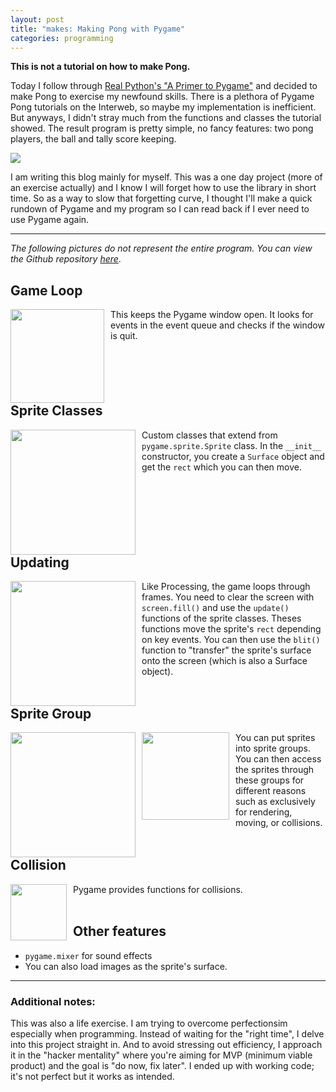```yaml
---
layout: post
title: "makes: Making Pong with Pygame"
categories: programming
---
```


**This is not a tutorial on how to make Pong.**

Today I follow through [Real Python's "A Primer to Pygame"](https://realpython.com/pygame-a-primer/) and decided to make Pong to exercise my newfound skills. There is a plethora of Pygame Pong tutorials on the Interweb, so maybe my implementation is inefficient. But anyways, I didn't stray much from the functions and classes the tutorial showed. The result program is pretty simple, no fancy features: two pong players, the ball and tally score keeping.

![](https://i.imgur.com/QdbACZv.png)

I am writing this blog mainly for myself. This was a one day project (more of an exercise actually) and I know I will forget how to use the library in short time. So as a way to slow that forgetting curve, I thought I'll make a quick rundown of Pygame and my program so I can read back if I ever need to use Pygame again.

---

*The following pictures do not represent the entire program. You can view the Github repository [here](https://github.com/brainuser5705/py-game-pong)*.

## Game Loop
<div style="float: left;">
<img src="https://i.imgur.com/aSGL5Qn.png" height="150px" style="float: left; margin-right: 10px">
This keeps the Pygame window open. It looks for events in the event queue and checks if the window is quit.
</div>

## Sprite Classes
<div style="float: left;">
<img src="https://i.imgur.com/FHWnE1C.png" height="200px" style="float: left; margin-right: 10px">
Custom classes that extend from <code>pygame.sprite.Sprite</code> class. In the <code>__init__</code> constructor, you create a <code>Surface</code> object and get the <code>rect</code> which you can then move.
</div>

## Updating
<div style="float: left;">
<img src="https://i.imgur.com/nMHXQlB.png" height="200px" style="float: left; margin-right: 10px">
Like Processing, the game loops through frames. You need to clear the screen with <code>screen.fill()</code> and use the <code>update()</code> functions of the sprite classes. Theses functions move the sprite's <code>rect</code> depending on key events. You can then use the <code>blit()</code> function to "transfer" the sprite's surface onto the screen (which is also a Surface object).
</div>


## Sprite Group
<div style="float: left;">
<img src="https://i.imgur.com/eOoEk0S.png" height="200px" style="float: left; margin-right: 10px">
<img src="https://i.imgur.com/7s9EnBs.png" height="140px" style="float: left; margin-right: 10px">
You can put sprites into sprite groups. You can then access the sprites through these groups for different reasons such as exclusively for rendering, moving, or collisions.
</div>
 

## Collision
<div style="clear: right;">
<img src="https://i.imgur.com/yiY2nXH.png" height="90px" style="float: left; margin-right: 10px;">
Pygame provides functions for collisions.
</div>
<br>

## Other features
- <code>pygame.mixer</code>  for sound effects
- You can also load images as the sprite's surface.

---   
### Additional notes:

This was also a life exercise. I am trying to overcome perfectionsim especially when programming. Instead of waiting for the "right time", I delve into this project straight in. And to avoid stressing out efficiency, I approach it in the "hacker mentality" where you're aiming for MVP (minimum viable product) and the goal is "do now, fix later". I ended up with working code; it's not perfect but it works as intended.



